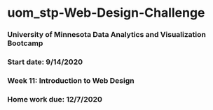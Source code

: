 # uom_stp-Web-Design-Challenge
### University of Minnesota Data Analytics and Visualization Bootcamp
### Start date: 9/14/2020
### Week 11:  Introduction to Web Design
### Home work due: 12/7/2020
